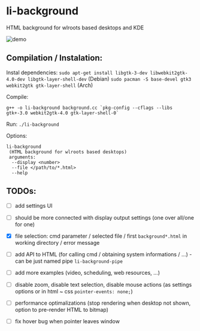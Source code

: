 # li-background
HTML background for wlroots based desktops and KDE

![demo](https://github.com/mi4code/li-background/assets/114027049/5a66898b-625e-461e-b64c-163459ab2861)


## Compilation / Instalation:

Instal dependencies:
`sudo apt-get install libgtk-3-dev libwebkit2gtk-4.0-dev libgtk-layer-shell-dev`
(Debian)
`sudo pacman -S base-devel gtk3 webkit2gtk gtk-layer-shell`
(Arch)

Compile:
```
g++ -o li-background background.cc `pkg-config --cflags --libs gtk+-3.0 webkit2gtk-4.0 gtk-layer-shell-0`
```

Run:
`./li-background`

Options:
```
li-background
 (HTML background for wlroots based desktops)
 arguments:
  --display <number>
  --file </path/to/*.html>
  --help
```


## TODOs:
 - [ ] add settings UI
 - [ ] should be more connected with display output settings (one over all/one for one)
 - [x] file selection: cmd parameter / selected file / first `background*.html` in working directory / error message
 - [ ] add API to HTML (for calling cmd / obtaining system informations / ...) - can be just named pipe `li-background-pipe`
 - [ ] add more examples (video, scheduling, web resources, ...)
 - [ ] disable zoom, disable text selection, disable mouse actions (as settings options or in html ~ css `pointer-events: none;`)
 - [ ] performance optimalizations (stop rendering when desktop not shown, option to pre-render HTML to bitmap) 
 - [ ] fix hover bug when pointer leaves window
 
